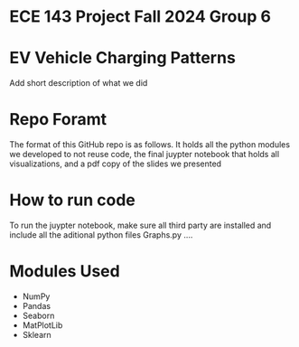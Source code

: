 # ECE 143 Project Fall 2024 Group 6
# EV Vehicle Charging Patterns

Add short description of what we did

# Repo Foramt
The format of this GitHub repo is as follows. It holds all the python modules we developed to not reuse code, the final juypter notebook that holds all visualizations, and a pdf copy of the slides we presented

# How to run code
To run the juypter notebook, make sure all third party are installed and include all the aditional python files Graphs.py ....

# Modules Used
* NumPy
* Pandas
* Seaborn
* MatPlotLib
* Sklearn